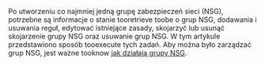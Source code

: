Po utworzeniu co najmniej jedną grupę zabezpieczeń sieci (NSG), potrzebne są informacje o stanie tooretrieve toobe o grup NSG, dodawania i usuwania reguł, edytować istniejące zasady, skojarzyć lub usunąć skojarzenie grupy NSG oraz usuwanie grup NSG. W tym artykule przedstawiono sposób tooexecute tych zadań. Aby można było zarządzać grup NSG, jest ważne tooknow [jak działają grupy NSG](../articles/virtual-network/virtual-networks-nsg.md). 

